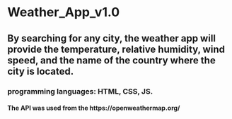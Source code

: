 <h1>Weather_App_v1.0</h1>
<h2>By searching for any city, the weather app will provide the temperature, relative humidity, wind speed, and the name of the country where the city is located.</h2>
<h3>programming languages: HTML, CSS, JS.</h3>
<h4>The API was used from the https://openweathermap.org/</h4>
